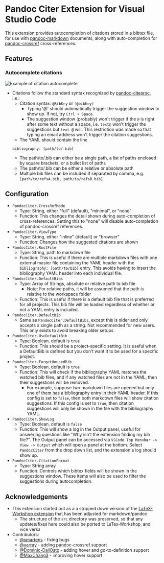 # Pandoc Citer Extension for Visual Studio Code

This extension provides autocompletion of citations stored in a bibtex file, for use with [pandoc-markdown](https://pandoc.org/) documents, along with auto-completion for [pandoc-crossref](https://github.com/lierdakil/pandoc-crossref) cross-references.

## Features

### Autocomplete citations

![Example of citation autocomplete](imgs/exmplCiter.gif)

- Citations follow the standard syntax recognized by [pandoc-citeproc](https://github.com/jgm/pandoc-citeproc), i.e.: 
    - Citation syntax: `@BibKey` or `[@bibKey]`
        + Typing '@' should automatically trigger the suggestion window to show up. If not, try `Ctrl + Space`.
        + The suggestion window (probably) won't trigger if the `@` is right after some text without a space, i.e. `text@` won't trigger the suggestions but `text @` will. This restriction was made so that typing an email address won't trigger the citation suggestions.
    - The YAML should contain the line 
    ```
    bibliography: [path/to/.bib]
    ```
    - The path/to/.bib can either be a single path, a list of paths enclosed by square brackets, or a bullet list of paths
    - The path/to/.bib can be either a relative or absolute path
    - Multiple bib files can be included if separated by comma, e.g. `[path/to/refsA.bib, path/to/refsB.bib]`

## Configuration

- `PandocCiter.CrossRefMode`
    + Type: String, either "full" (default), "minimal", or "none"
    + Function: This changes the detail shown during auto-completion of cross-references. Setting this to "none" will disable auto-completion of pandoc-crossref references.
- `PandocCiter.ViewType`
    + Type: String, either "inline" (default) or "browser"
    + Function: Changes how the suggested citations are shown
- `PandocCiter.RootFile`
    + Type: String, path to markdown file
    + Function: This is useful if there are multiple markdown files with one external master file containing the YAML header with the `bibliography: [path/to/bib]` entry. This avoids having to insert the bibliography YAML header into each individual file. 
- `PandocCiter.DefaultBibs`
    + Type: Array of Strings, absolute or relative path to bib file
        - Note: For relative paths, it will be assumed that the path is relative to the workspace folder
    + Function: This is useful if there is a default bib file that is preferred for all projects. This bib file will be loaded regardless of whether or not a YAML entry is included.
- `PandocCiter.DefaultBib`
    + Same as `PandocCiter.DefaultBibs`, except this is older and only accepts a single path as a string. Not recommended for new users. This only exists to avoid breaking older setups.
- `PandocCiter.UseDefaultBib`
    + Type: Boolean, default is `true`
    + Function: This should be a project-specific setting. It is useful when a DefaultBib is defined but you don't want it to be used for a specific project.
- `PandocCiter.ForgetUnusedBib`
    + Type: Boolean, default is `true`
    + Function: This will check if the bibliography YAML matches the watched bib files, and if any watched files are not in the YAML, then their suggestions will be removed.
        + For example, suppose two markdown files are opened but only one of them has a bibliography entry in their YAML header. If this config is set to `false`, then both markdown files will show citation suggestions. If this config is set to `true`, then citation suggestions will only be shown in the file with the bibliography YAML.
- `PandocCiter.ShowLog`
    + Type: Boolean, default is `false`
    + Function: This will show a log in the Output panel, useful for answering questions like "Why isn't the extension finding my bib file?". The Output panel can be accessed via `VSCode Top Menubar -> View -> Output` which will open a panel at the bottom. Select `PandocCiter` from the drop down list, and the extension's log should show up.
- `PandocCiter.CitationFormat`
    + Type: String array
    + Function: Controls which bibtex fields will be shown in the suggestions window. These items will also be used to filter the suggestions during autocompletion.

## Acknowledgements

- This extension started out as a a stripped down version of the [LaTeX-Workshop extension](https://github.com/James-Yu/LaTeX-Workshop) that has been adjusted for markdown/pandoc
    + The structure of the `src` directory was preserved, so that any updates/fixes here could also be ported to LaTex-Workshop, and vice versa
- Contributors:
    - [@smartens](https://github.com/smartens) - fixing bugs
    - [@yarray](https://github.com/yarray) - adding pandoc-crossref support
    - [@Dominic-DallOsto](https://github.com/Dominic-DallOsto) - adding hover and go-to-definition support
    - [@MaxChang3](https://github.com/MaxChang3) - improving hover support
    
